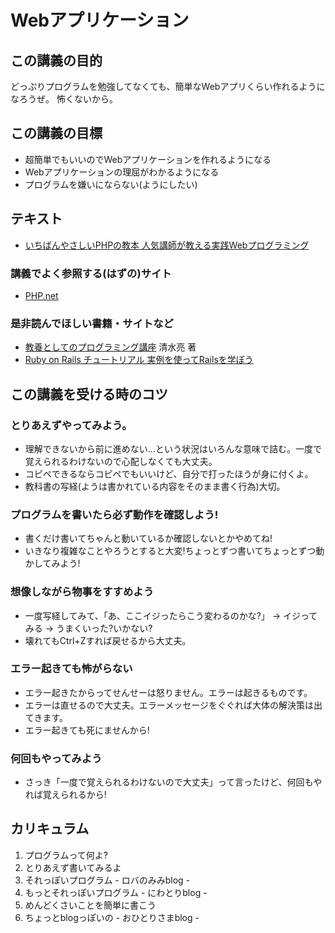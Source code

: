 Webアプリケーション
========================

この講義の目的
------------------------

どっぷりプログラムを勉強してなくても、簡単なWebアプリくらい作れるようになろうぜ。
怖くないから。

この講義の目標
------------------------

* 超簡単でもいいのでWebアプリケーションを作れるようになる
* Webアプリケーションの理屈がわかるようになる
* プログラムを嫌いにならない(ようにしたい)

テキスト
------------------------

* [いちばんやさしいPHPの教本 人気講師が教える実践Webプログラミング](http://book.impress.co.jp/books/1113101131)

### 講義でよく参照する(はずの)サイト

* [PHP.net](http://www.php.net/)

### 是非読んでほしい書籍・サイトなど

* [教養としてのプログラミング講座](http://www.chuko.co.jp/laclef/2014/03/150489.html) 清水亮 著
* [Ruby on Rails チュートリアル 実例を使ってRailsを学ぼう](http://railstutorial.jp/)

この講義を受ける時のコツ
------------------------

### とりあえずやってみよう。

* 理解できないから前に進めない…という状況はいろんな意味で詰む。一度で覚えられるわけないので心配しなくても大丈夫。
* コピペできるならコピペでもいいけど、自分で打ったほうが身に付くよ。
* 教科書の写経(ようは書かれている内容をそのまま書く行為)大切。

### プログラムを書いたら必ず動作を確認しよう!

* 書くだけ書いてちゃんと動いているか確認しないとかやめてね!
* いきなり複雑なことやろうとすると大変!ちょっとずつ書いてちょっとずつ動かしてみよう!

### 想像しながら物事をすすめよう

* 一度写経してみて、「あ、ここイジったらこう変わるのかな?」 → イジってみる → うまくいった?いかない?
* 壊れてもCtrl+Zすれば戻せるから大丈夫。

### エラー起きても怖がらない

* エラー起きたからってせんせーは怒りません。エラーは起きるものです。
* エラーは直せるので大丈夫。エラーメッセージをぐぐれば大体の解決策は出てきます。
* エラー起きても死にませんから!

### 何回もやってみよう

* さっき「一度で覚えられるわけないので大丈夫」って言ったけど、何回もやれば覚えられるから!


カリキュラム
----------------------

1. プログラムって何よ?
2. とりあえず書いてみるよ
3. それっぽいプログラム - ロバのみみblog -
4. もっとそれっぽいプログラム - にわとりblog -
5. めんどくさいことを簡単に書こう
6. ちょっとblogっぽいの - おひとりさまblog -
